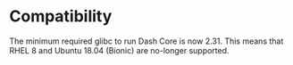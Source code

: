 Compatibility
=============

The minimum required glibc to run Dash Core is now 2.31. This means that RHEL 8 and Ubuntu 18.04 (Bionic)
are no-longer supported.
